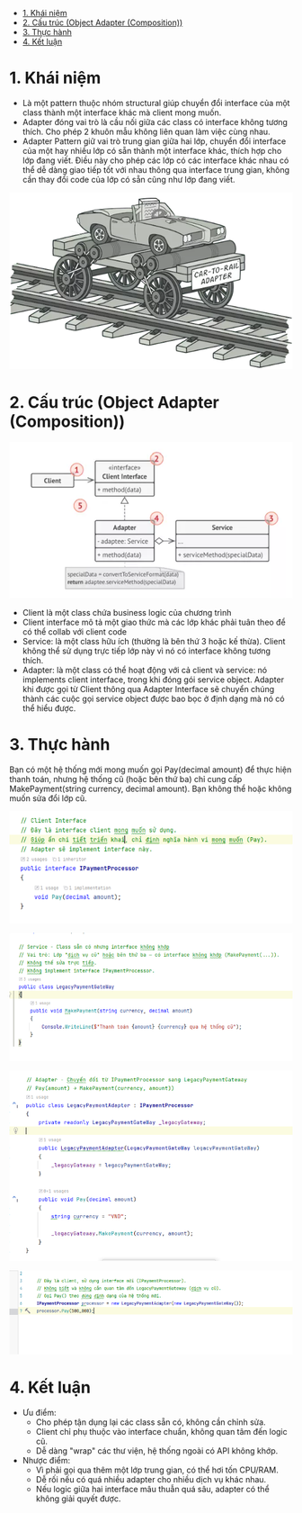 - [1. Khái niệm](#1-khái-niệm)
- [2. Cấu trúc (Object Adapter (Composition))](#2-cấu-trúc-object-adapter-composition)
- [3. Thực hành](#3-thực-hành)
- [4. Kết luận](#4-kết-luận)

# 1. Khái niệm

- Là một pattern thuộc nhóm structural giúp chuyển đổi interface của một class thành một interface khác mà client mong muốn.
- Adapter đóng vai trò là cầu nối giữa các class có interface không tương thích. Cho phép 2 khuôn mẫu không liên quan làm việc cùng nhau.
- Adapter Pattern giữ vai trò trung gian giữa hai lớp, chuyển đổi interface của một hay nhiều lớp có sẵn thành một interface khác, thích hợp cho lớp đang viết. Điều này cho phép các lớp có các interface khác nhau có thể dễ dàng giao tiếp tốt với nhau thông qua interface trung gian, không cần thay đổi code của lớp có sẵn cũng như lớp đang viết.

![alt](img/4ec8a8c4-a5ad-4570-8232-7ae759afbd13.webp)

# 2. Cấu trúc (Object Adapter (Composition))

![alt](img/e7900de4-f4a7-4cdb-bc76-defe4f277189.webp)

- Client là một class chứa business logic của chương trình
- Client interface mô tả một giao thức mà các lớp khác phải tuân theo để có thể collab với client code
- Service: là một class hữu ích (thường là bên thứ 3 hoặc kế thừa). Client không thể sử dụng trực tiếp lớp này vì nó có interface không tương thích.
- Adapter: là một class có thể hoạt động với cả client và service: nó implements client interface, trong khi đóng gói service object. Adapter khi được gọi từ Client thông qua Adapter Interface sẽ chuyển chúng thành các cuộc gọi service object được bao bọc ở định dạng mà nó có thể hiểu được.

# 3. Thực hành

Bạn có một hệ thống mới mong muốn gọi Pay(decimal amount) để thực hiện thanh toán, nhưng hệ thống cũ (hoặc bên thứ ba) chỉ cung cấp MakePayment(string currency, decimal amount). Bạn không thể hoặc không muốn sửa đổi lớp cũ.

![alt](img/2025-04-20_141712.png)

![alt](img/2025-04-20_141852.png)

![alt](img/2025-04-20_144629.png)

![alt](img/2025-04-20_144741.png)

# 4. Kết luận

- Ưu điểm:
  - Cho phép tận dụng lại các class sẵn có, không cần chỉnh sửa.
  - Client chỉ phụ thuộc vào interface chuẩn, không quan tâm đến logic cũ.
  - Dễ dàng "wrap" các thư viện, hệ thống ngoài có API không khớp.
- Nhược điểm:
  - Vì phải gọi qua thêm một lớp trung gian, có thể hơi tốn CPU/RAM.
  - Dễ rối nếu có quá nhiều adapter cho nhiều dịch vụ khác nhau.
  - Nếu logic giữa hai interface mâu thuẫn quá sâu, adapter có thể không giải quyết được.
